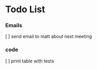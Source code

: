 # Todo List

### Emails
[ ] send email to matt about next meeting

### code
[ ] print table with tests
